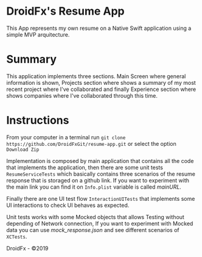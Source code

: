 # DroidFx's Resume App

This App represents my own resume on a Native Swift application using a simple MVP arquitecture. 

# Summary

This application implements three sections. Main Screen where general information is shown, Projects section where shows a summary of my most recent project where I've collaborated and finally Experience section where shows companies where I've collaborated through this time.

# Instructions

From your computer in a terminal run ```git clone https://github.com/DroidFxGit/resume-app.git``` or select the option ```Download Zip```

Implementation is composed by main application that contains all the code that implements the application, then there are some unit tests ```ResumeServiceTests``` which basically contains three scenarios of the resume response that is storaged on a github link. If you want to experiment with the main link you can find it on ```Info.plist``` variable is called *mainURL*.

Finally there are one UI test flow ```InteractionUITests``` that implements some UI interactions to check UI behaves as expected.

Unit tests works with some Mocked objects that allows Testing without depending of Network connection, If you want to experiment with Mocked data you can use *mock_response.json* and see different scenarios of ```XCTests```.

DroidFx - ©2019
